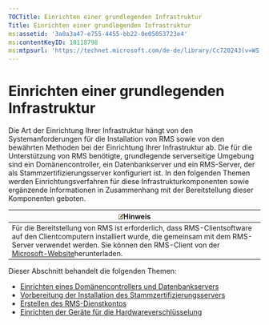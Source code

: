 ```yaml
---
TOCTitle: Einrichten einer grundlegenden Infrastruktur
Title: Einrichten einer grundlegenden Infrastruktur
ms:assetid: '3a0a3a47-e755-4455-bb22-0e05053723e4'
ms:contentKeyID: 18118798
ms:mtpsurl: 'https://technet.microsoft.com/de-de/library/Cc720243(v=WS.10)'
---
```


Einrichten einer grundlegenden Infrastruktur
============================================

Die Art der Einrichtung Ihrer Infrastruktur hängt von den Systemanforderungen für die Installation von RMS sowie von den bewährten Methoden bei der Einrichtung Ihrer Infrastruktur ab. Die für die Unterstützung von RMS benötigte, grundlegende serverseitige Umgebung sind ein Domänencontroller, ein Datenbankserver und ein RMS-Server, der als Stammzertifizierungsserver konfiguriert ist. In den folgenden Themen werden Einrichtungsverfahren für diese Infrastrukturkomponenten sowie ergänzende Informationen in Zusammenhang mit der Bereitstellung dieser Komponenten geboten.

| ![](images/Cc720243.note(WS.10).gif)Hinweis                                                                                                                                                                                                                 |
|------------------------------------------------------------------------------------------------------------------------------------------------------------------------------------------------------------------------------------------------------------------------------------------|
| Für die Bereitstellung von RMS ist erforderlich, dass RMS-Clientsoftware auf den Clientcomputern installiert wurde, die gemeinsam mit dem RMS-Server verwendet werden. Sie können den RMS-Client von der [Microsoft-Website](http://go.microsoft.com/fwlink/?linkid=18134)herunterladen. |

Dieser Abschnitt behandelt die folgenden Themen:

-   [Einrichten eines Domänencontrollers und Datenbankservers](https://technet.microsoft.com/d20f8305-9f9e-4760-bfbf-82824db60d1f)
-   [Vorbereitung der Installation des Stammzertifizierungsservers](https://technet.microsoft.com/ed51605e-8b17-4155-8d83-f6777f499b7b)
-   [Erstellen des RMS-Dienstkontos](https://technet.microsoft.com/6eb38729-f0f0-431a-bc8c-17102cf175d8)
-   [Einrichten der Geräte für die Hardwareverschlüsselung](https://technet.microsoft.com/3a35a8ea-696c-4005-9892-cac6e773497a)
